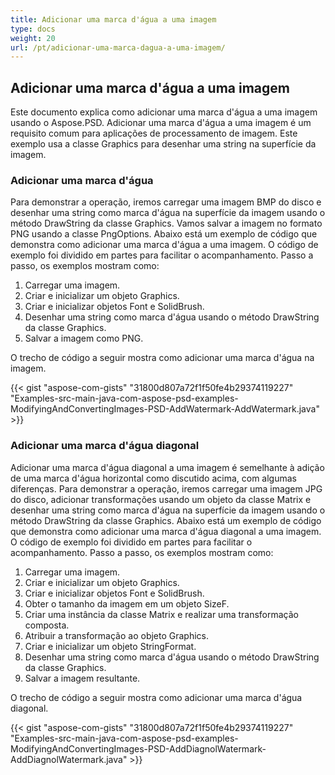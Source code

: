 ```yaml
---
title: Adicionar uma marca d'água a uma imagem
type: docs
weight: 20
url: /pt/adicionar-uma-marca-dagua-a-uma-imagem/
---
```


## **Adicionar uma marca d'água a uma imagem**
Este documento explica como adicionar uma marca d'água a uma imagem usando o Aspose.PSD. Adicionar uma marca d'água a uma imagem é um requisito comum para aplicações de processamento de imagem. Este exemplo usa a classe Graphics para desenhar uma string na superfície da imagem.
### **Adicionar uma marca d'água**
Para demonstrar a operação, iremos carregar uma imagem BMP do disco e desenhar uma string como marca d'água na superfície da imagem usando o método DrawString da classe Graphics. Vamos salvar a imagem no formato PNG usando a classe PngOptions. Abaixo está um exemplo de código que demonstra como adicionar uma marca d'água a uma imagem. O código de exemplo foi dividido em partes para facilitar o acompanhamento. Passo a passo, os exemplos mostram como:

1. Carregar uma imagem.
1. Criar e inicializar um objeto Graphics.
1. Criar e inicializar objetos Font e SolidBrush.
1. Desenhar uma string como marca d'água usando o método DrawString da classe Graphics.
1. Salvar a imagem como PNG.

O trecho de código a seguir mostra como adicionar uma marca d'água na imagem.



{{< gist "aspose-com-gists" "31800d807a72f1f50fe4b29374119227" "Examples-src-main-java-com-aspose-psd-examples-ModifyingAndConvertingImages-PSD-AddWatermark-AddWatermark.java" >}}
### **Adicionar uma marca d'água diagonal**
Adicionar uma marca d'água diagonal a uma imagem é semelhante à adição de uma marca d'água horizontal como discutido acima, com algumas diferenças. Para demonstrar a operação, iremos carregar uma imagem JPG do disco, adicionar transformações usando um objeto da classe Matrix e desenhar uma string como marca d'água na superfície da imagem usando o método DrawString da classe Graphics. Abaixo está um exemplo de código que demonstra como adicionar uma marca d'água diagonal a uma imagem. O código de exemplo foi dividido em partes para facilitar o acompanhamento. Passo a passo, os exemplos mostram como:

1. Carregar uma imagem.
1. Criar e inicializar um objeto Graphics.
1. Criar e inicializar objetos Font e SolidBrush.
1. Obter o tamanho da imagem em um objeto SizeF.
1. Criar uma instância da classe Matrix e realizar uma transformação composta.
1. Atribuir a transformação ao objeto Graphics.
1. Criar e inicializar um objeto StringFormat.
1. Desenhar uma string como marca d'água usando o método DrawString da classe Graphics.
1. Salvar a imagem resultante.

O trecho de código a seguir mostra como adicionar uma marca d'água diagonal.





{{< gist "aspose-com-gists" "31800d807a72f1f50fe4b29374119227" "Examples-src-main-java-com-aspose-psd-examples-ModifyingAndConvertingImages-PSD-AddDiagnolWatermark-AddDiagnolWatermark.java" >}}

